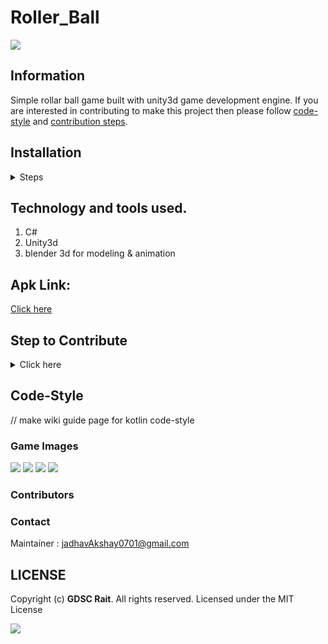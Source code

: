 # Roller_Ball
![](images/linkedbanner2.png)

## Information 
Simple rollar ball game built with unity3d game development engine. If you are interested in contributing to make this project then please follow [code-style](#code-style) and [contribution steps](#step-to-contribute).

## Installation

<details><summary>Steps</summary>
<p>


**Step 1:**

Download or clone this repo by using the link below:

```
https://github.com/Google-Developer-Student-Club-RAIT/Roller_Ball_Unity3d.git 
```

**Step 2:**

Open it in the Unity IDE.


</p>
</details>

## Technology and tools used.
1. C#
2. Unity3d
3. blender 3d for modeling & animation

## Apk Link:
[Click here](apkgame/)

<a id="contribute"></a>
## Step to Contribute

<details><summary>Click here</summary>
<p>

**1.**  Fork [this](https://github.com/Google-Developer-Student-Club-RAIT/Roller_Ball_Unity3d) repository.

**2.**  Clone your forked copy of the project.

```
git clone https://github.com/Google-Developer-Student-Club-RAIT/Roller_Ball_Unity3d.git 
```

**3.** Navigate to the project directory :file_folder: .

```
cd Roller_Ball_Unity3d
```

**4.** Add a reference(remote) to the original repository.

```
git remote add upstream https://github.com/Google-Developer-Student-Club-RAIT/Roller_Ball_Unity3d
```

**5.** Check the remotes for this repository.
```
git remote -v
```

**6.** Always take a pull from the upstream repository to your master branch to keep it at par with the main project(updated repository).

```
git pull upstream main
```

**7.** Create a new branch.

```
git checkout -b <your_branch_name>
```

**8.** Perform your desired changes to the code base.


**9.** Track your changes:heavy_check_mark: .

```
git add . 
```

**10.** Commit your changes .

```
git commit -m "Relevant message"
```

**11.** Push the committed changes in your feature branch to your remote repo.
```
git push -u origin <your_branch_name>
```

**12.** To create a pull request, click on `compare and pull requests`. Please ensure you compare your feature branch to the desired branch of the repository you are supposed to make a PR to.


**13.** Add appropriate title and description to your pull request explaining your changes and efforts done.


**14.** Click on `Create Pull Request`.


**15** Congratulations! You have made a PR. Sit back patiently and relax while your PR is reviewed.


</p>
</details>

## Code-Style

// make wiki guide page for kotlin code-style  


### Game Images
![](images/0.jpg)
![](images/1.jpg)
![](images/2.jpg)
![](images/3.jpg)
  
### Contributors

### Contact

Maintainer : jadhavAkshay0701@gmail.com

## LICENSE
Copyright (c) **GDSC Rait**. All rights reserved. Licensed under the MIT License

[![](https://img.shields.io/github/license/junaidrahim/desiresalesportal?style=for-the-badge)](LICENSE)
